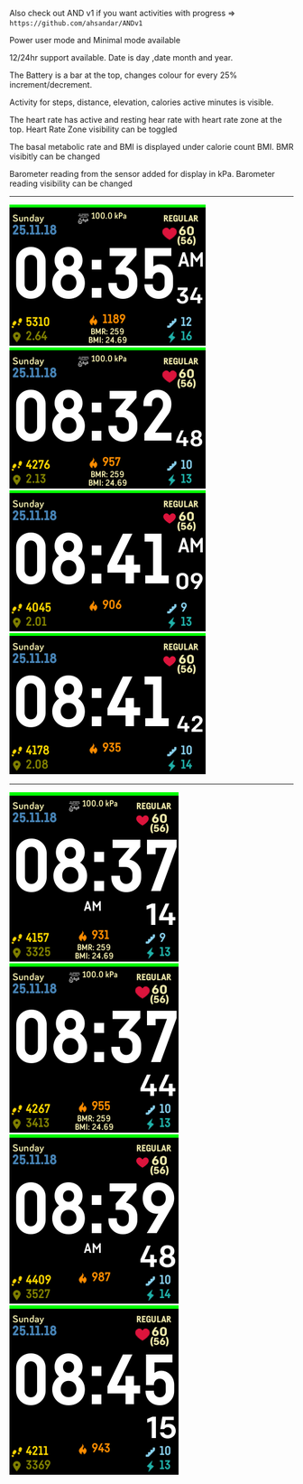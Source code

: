 Also check out AND v1 if you want activities with progress =>  `https://github.com/ahsandar/ANDv1`

Power user mode and Minimal mode available

12/24hr support  available. Date is day ,date month and year.

The Battery is a bar at the top, changes colour for every 25% increment/decrement.

Activity for steps, distance, elevation, calories active minutes is visible.

The heart rate has active and resting hear rate with heart rate zone at the top.
Heart Rate Zone visibility can be toggled

The basal metabolic rate and BMI is displayed under calorie count
BMI. BMR visibitly can be changed

Barometer reading from the sensor added for display in kPa. Barometer reading  visibility can be changed

---


![](screenshot/ionic/AND-v2-screenshot-ionic-12hr.png)<br/>
![](screenshot/ionic/AND-v2-screenshot-ionic-24hr.png)<br/>
![](screenshot/ionic/AND-v2-screenshot-ionic-minimal-mode-12hr.png)<br/>
![](screenshot/ionic/AND-v2-screenshot-ionic-minimal-mode-24hr.png)<br/>


---

![](screenshot/versa/AND-v2-screenshot-versa-12hr.png)<br/>
![](screenshot/versa/AND-v2-screenshot-versa-24hr.png)<br/>
![](screenshot/versa/AND-v2-screenshot-versa-minimal-mode-12hr.png)<br/>
![](screenshot/versa/AND-v2-screenshot-versa-minimal-mode-24hr.png)<br/>
